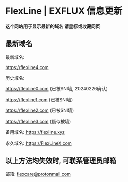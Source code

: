 # FlexLine | EXFLUX 信息更新
**这个网站用于显示最新的域名 请星标或收藏网页**


## 最新域名
最新域名:

https://flexline4.com

历史域名:

https://flexline0.com (已被SNI墙, 20240226确认)

https://flexline1.com (已被SNI墙)

https://flexline2.com (已被SNI墙)

https://flexline3.com (疑似被墙)

备用域名:
https://flexline.xyz

永久域名:
https://FlexLineX.com

## 以上方法均失效时, 可联系管理员邮箱
邮箱:
flexcare@protonmail.com
